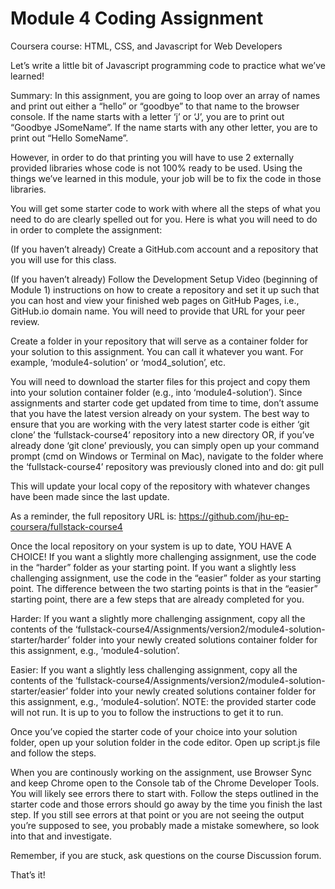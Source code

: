 # Module 4 Coding Assignment
Coursera course: HTML, CSS, and Javascript for Web Developers

Let’s write a little bit of Javascript programming code to practice what we’ve learned! 

Summary: In this assignment, you are going to loop over an array of names and print out either a “hello” or “goodbye” to that name to the browser console. If the name starts with a letter ‘j’ or ‘J’, you are to print out “Goodbye JSomeName”. If the name starts with any other letter, you are to print out “Hello SomeName”. 

However, in order to do that printing you will have to use 2 externally provided libraries whose code is not 100% ready to be used. Using the things we’ve learned in this module, your job will be to fix the code in those libraries.

You will get some starter code to work with where all the steps of what you need to do are clearly spelled out for you.
Here is what you will need to do in order to complete the assignment:


(If you haven’t already) Create a GitHub.com account and a repository that you will use for this class.


(If you haven’t already) Follow the Development Setup Video (beginning of Module 1) instructions on how to create a repository and set it up such that you can host and view your finished web pages on GitHub Pages, i.e., GitHub.io domain name. You will need to provide that URL for your peer review.


Create a folder in your repository that will serve as a container folder for your solution to this assignment. You can call it whatever you want. For example, ‘module4-solution’ or ‘mod4_solution’, etc.


You will need to download the starter files for this project and copy them into your solution container folder (e.g., into ‘module4-solution’). Since assignments and starter code get updated from time to time, don’t assume that you have the latest version already on your system. The best way to ensure that you are working with the very latest starter code is either ‘git clone’ the ‘fullstack-course4’ repository into a new directory OR, if you’ve already done ‘git clone’ previously, you can simply open up your command prompt (cmd on Windows or Terminal on Mac), navigate to the folder where the ‘fullstack-course4’ repository was previously cloned into and do:
git pull

This will update your local copy of the repository with whatever changes have been made since the last update.

As a reminder, the full repository URL is:
https://github.com/jhu-ep-coursera/fullstack-course4


Once the local repository on your system is up to date, YOU HAVE A CHOICE!
If you want a slightly more challenging assignment, use the code in the “harder” folder as your starting point. If you want a slightly less challenging assignment, use the code in the “easier” folder as your starting point. The difference between the two starting points is that in the “easier” starting point, there are a few steps that are already completed for you.

Harder:
If you want a slightly more challenging assignment, copy all the contents of the ‘fullstack-course4/Assignments/version2/module4-solution-starter/harder’ folder into your newly created solutions container folder for this assignment, e.g., ‘module4-solution’.

Easier:
If you want a slightly less challenging assignment, copy all the contents of the ‘fullstack-course4/Assignments/version2/module4-solution-starter/easier’ folder into your newly created solutions container folder for this assignment, e.g., ‘module4-solution’.
NOTE: the provided starter code will not run. It is up to you to follow the instructions to get it to run.

Once you’ve copied the starter code of your choice into your solution folder, open up your solution folder in the code editor. Open up script.js file and follow the steps.


When you are continously working on the assignment, use Browser Sync and keep Chrome open to the Console tab of the Chrome Developer Tools. You will likely see errors there to start with. Follow the steps outlined in the starter code and those errors should go away by the time you finish the last step. If you still see errors at that point or you are not seeing the output you’re supposed to see, you probably made a mistake somewhere, so look into that and investigate. 

Remember, if you are stuck, ask questions on the course Discussion forum.


That’s it!

